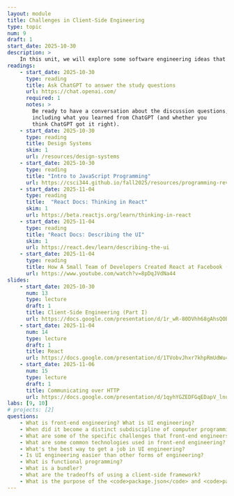 ```yaml
---
layout: module
title: Challenges in Client-Side Engineering
type: topic
num: 9
draft: 1
start_date: 2025-10-30
description: > 
    In this unit, we will explore some software engineering ideas that are specific to client-side engineering. To do this, we're going to learn some HTML, CSS, JavaScript, and React concepts <em>as a means of learning</em> various client-side software engineering principles
readings:
    - start_date: 2025-10-30
      type: reading
      title: Ask ChatGPT to answer the study questions
      url: https://chat.openai.com/
      required: 1
      notes: >
        Be ready to have a conversation about the discussion questions, 
        including what you learned from ChatGPT (and whether you 
        think ChatGPT got it right).
    - start_date: 2025-10-30
      type: reading
      title: Design Systems
      skim: 1
      url: /resources/design-systems
    - start_date: 2025-10-30
      type: reading
      title: "Intro to JavaScript Programming"
      url: https://csci344.github.io/fall2025/resources/programming-review
    - start_date: 2025-11-04
      type: reading
      title:  "React Docs: Thinking in React"
      skim: 1
      url: https://beta.reactjs.org/learn/thinking-in-react
    - start_date: 2025-11-04
      type: reading
      title: "React Docs: Describing the UI"
      skim: 1
      url: https://react.dev/learn/describing-the-ui
    - start_date: 2025-11-04
      type: reading
      title: How A Small Team of Developers Created React at Facebook (video)
      url: https://www.youtube.com/watch?v=8pDqJVdNa44
slides:
    - start_date: 2025-10-30
      num: 13
      type: lecture
      draft: 1
      title: Client-Side Engineering (Part I)
      url: https://docs.google.com/presentation/d/1r_wR-80DVhh68gAhsQOBjmmTvWJSHbkf/edit?usp=sharing&ouid=113376576186080604800&rtpof=true&sd=true
    - start_date: 2025-11-04
      num: 14
      type: lecture
      draft: 1
      title: React
      url: https://docs.google.com/presentation/d/1TVobvJhxr7khpRmUdWu4MWPGvvOssP4l/edit?usp=sharing&ouid=113376576186080604800&rtpof=true&sd=true
    - start_date: 2025-11-06
      num: 15
      type: lecture
      draft: 1
      title: Communicating over HTTP
      url: https://docs.google.com/presentation/d/1qyhYGZEDFGqEDapV_lnuVcNUmYNRGEo5/edit?usp=sharing&ouid=113376576186080604800&rtpof=true&sd=true
labs: [9, 10]
# projects: [2]
questions:
    - What is front-end engineering? What is UI engineering?
    - When did it become a distinct subdiscipline of computer programming?
    - What are some of the specific challenges that front-end engineers must navigate?
    - What are some common technologies used in front-end engineering?
    - What's the best way to get a job in UI engineering?
    - Is UI engineering easier than other forms of engineering?
    - What is functional programming?
    - What is a bundler?
    - What are the tradeoffs of using a client-side framework?
    - What is the purpose of the <code>package.json</code> and <code>package-lock.json</code> files?
---
```

